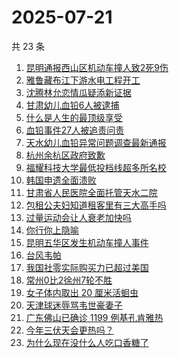 # 2025-07-21

共 23 条

<!-- BEGIN ZHIHUSEARCH -->
<!-- 最后更新时间 Mon Jul 21 2025 17:27:03 GMT+0800 (China Standard Time) -->

1. [昆明通报西山区机动车撞人致2死9伤](https://www.zhihu.com/search?q=%E6%98%86%E6%98%8E%E9%80%9A%E6%8A%A5%E8%A5%BF%E5%B1%B1%E5%8C%BA%E6%9C%BA%E5%8A%A8%E8%BD%A6%E6%92%9E%E4%BA%BA%E8%87%B42%E6%AD%BB9%E4%BC%A4)
1. [雅鲁藏布江下游水电工程开工](https://www.zhihu.com/search?q=%E9%9B%85%E9%B2%81%E8%97%8F%E5%B8%83%E6%B1%9F%E4%B8%8B%E6%B8%B8%E6%B0%B4%E7%94%B5%E5%B7%A5%E7%A8%8B%E5%BC%80%E5%B7%A5)
1. [沈腾林允恋情瓜疑添新证据](https://www.zhihu.com/search?q=%E6%B2%88%E8%85%BE%E6%9E%97%E5%85%81%E6%81%8B%E6%83%85%E7%93%9C%E7%96%91%E6%B7%BB%E6%96%B0%E8%AF%81%E6%8D%AE)
1. [甘肃幼儿血铅6人被逮捕](https://www.zhihu.com/search?q=%E7%94%98%E8%82%83%E5%B9%BC%E5%84%BF%E8%A1%80%E9%93%856%E4%BA%BA%E8%A2%AB%E9%80%AE%E6%8D%95)
1. [什么是人生的最顶级享受](https://www.zhihu.com/search?q=%E4%BB%80%E4%B9%88%E6%98%AF%E4%BA%BA%E7%94%9F%E7%9A%84%E6%9C%80%E9%A1%B6%E7%BA%A7%E4%BA%AB%E5%8F%97)
1. [血铅事件27人被追责问责](https://www.zhihu.com/search?q=%E8%A1%80%E9%93%85%E4%BA%8B%E4%BB%B627%E4%BA%BA%E8%A2%AB%E8%BF%BD%E8%B4%A3%E9%97%AE%E8%B4%A3)
1. [天水幼儿血铅异常问题调查最新通报](https://www.zhihu.com/search?q=%E5%A4%A9%E6%B0%B4%E5%B9%BC%E5%84%BF%E8%A1%80%E9%93%85%E5%BC%82%E5%B8%B8%E9%97%AE%E9%A2%98%E8%B0%83%E6%9F%A5%E6%9C%80%E6%96%B0%E9%80%9A%E6%8A%A5)
1. [杭州余杭区政府致歉](https://www.zhihu.com/search?q=%E6%9D%AD%E5%B7%9E%E4%BD%99%E6%9D%AD%E5%8C%BA%E6%94%BF%E5%BA%9C%E8%87%B4%E6%AD%89)
1. [福耀科技大学最低投档线超多所名校](https://www.zhihu.com/search?q=%E7%A6%8F%E8%80%80%E7%A7%91%E6%8A%80%E5%A4%A7%E5%AD%A6%E6%9C%80%E4%BD%8E%E6%8A%95%E6%A1%A3%E7%BA%BF%E8%B6%85%E5%A4%9A%E6%89%80%E5%90%8D%E6%A0%A1)
1. [韩国申遗全面溃败](https://www.zhihu.com/search?q=%E9%9F%A9%E5%9B%BD%E7%94%B3%E9%81%97%E5%85%A8%E9%9D%A2%E6%BA%83%E8%B4%A5)
1. [甘肃省人民医院全面托管天水二院](https://www.zhihu.com/search?q=%E7%94%98%E8%82%83%E7%9C%81%E4%BA%BA%E6%B0%91%E5%8C%BB%E9%99%A2%E5%85%A8%E9%9D%A2%E6%89%98%E7%AE%A1%E5%A4%A9%E6%B0%B4%E4%BA%8C%E9%99%A2)
1. [包租公夫妇知道租客里有三大高手吗](https://www.zhihu.com/search?q=%E5%8C%85%E7%A7%9F%E5%85%AC%E5%A4%AB%E5%A6%87%E7%9F%A5%E9%81%93%E7%A7%9F%E5%AE%A2%E9%87%8C%E6%9C%89%E4%B8%89%E5%A4%A7%E9%AB%98%E6%89%8B%E5%90%97)
1. [过量运动会让人衰老加快吗](https://www.zhihu.com/search?q=%E8%BF%87%E9%87%8F%E8%BF%90%E5%8A%A8%E4%BC%9A%E8%AE%A9%E4%BA%BA%E8%A1%B0%E8%80%81%E5%8A%A0%E5%BF%AB%E5%90%97)
1. [你行你上隐喻](https://www.zhihu.com/search?q=%E4%BD%A0%E8%A1%8C%E4%BD%A0%E4%B8%8A%E9%9A%90%E5%96%BB)
1. [昆明五华区发生机动车撞人事件](https://www.zhihu.com/search?q=%E6%98%86%E6%98%8E%E4%BA%94%E5%8D%8E%E5%8C%BA%E5%8F%91%E7%94%9F%E6%9C%BA%E5%8A%A8%E8%BD%A6%E6%92%9E%E4%BA%BA%E4%BA%8B%E4%BB%B6)
1. [台风韦帕](https://www.zhihu.com/search?q=%E5%8F%B0%E9%A3%8E%E9%9F%A6%E5%B8%95)
1. [我国社零实际购买力已超过美国](https://www.zhihu.com/search?q=%E6%88%91%E5%9B%BD%E7%A4%BE%E9%9B%B6%E5%AE%9E%E9%99%85%E8%B4%AD%E4%B9%B0%E5%8A%9B%E5%B7%B2%E8%B6%85%E8%BF%87%E7%BE%8E%E5%9B%BD)
1. [常州0比2徐州7轮不胜](https://www.zhihu.com/search?q=%E5%B8%B8%E5%B7%9E0%E6%AF%942%E5%BE%90%E5%B7%9E7%E8%BD%AE%E4%B8%8D%E8%83%9C)
1. [女子体内取出 20 厘米活蛔虫](https://www.zhihu.com/search?q=%E5%A5%B3%E5%AD%90%E4%BD%93%E5%86%85%E5%8F%96%E5%87%BA%2020%20%E5%8E%98%E7%B1%B3%E6%B4%BB%E8%9B%94%E8%99%AB)
1. [天津球迷辱骂韦世豪妻子](https://www.zhihu.com/search?q=%E5%A4%A9%E6%B4%A5%E7%90%83%E8%BF%B7%E8%BE%B1%E9%AA%82%E9%9F%A6%E4%B8%96%E8%B1%AA%E5%A6%BB%E5%AD%90)
1. [广东佛山已确诊 1199 例基孔肯雅热](https://www.zhihu.com/search?q=%E5%B9%BF%E4%B8%9C%E4%BD%9B%E5%B1%B1%E5%B7%B2%E7%A1%AE%E8%AF%8A%201199%20%E4%BE%8B%E5%9F%BA%E5%AD%94%E8%82%AF%E9%9B%85%E7%83%AD)
1. [今年三伏天会更热吗？](https://www.zhihu.com/search?q=%E4%BB%8A%E5%B9%B4%E4%B8%89%E4%BC%8F%E5%A4%A9%E4%BC%9A%E6%9B%B4%E7%83%AD%E5%90%97%EF%BC%9F)
1. [为什么现在没什么人吃口香糖了](https://www.zhihu.com/search?q=%E4%B8%BA%E4%BB%80%E4%B9%88%E7%8E%B0%E5%9C%A8%E6%B2%A1%E4%BB%80%E4%B9%88%E4%BA%BA%E5%90%83%E5%8F%A3%E9%A6%99%E7%B3%96%E4%BA%86)

<!-- END ZHIHUSEARCH -->
